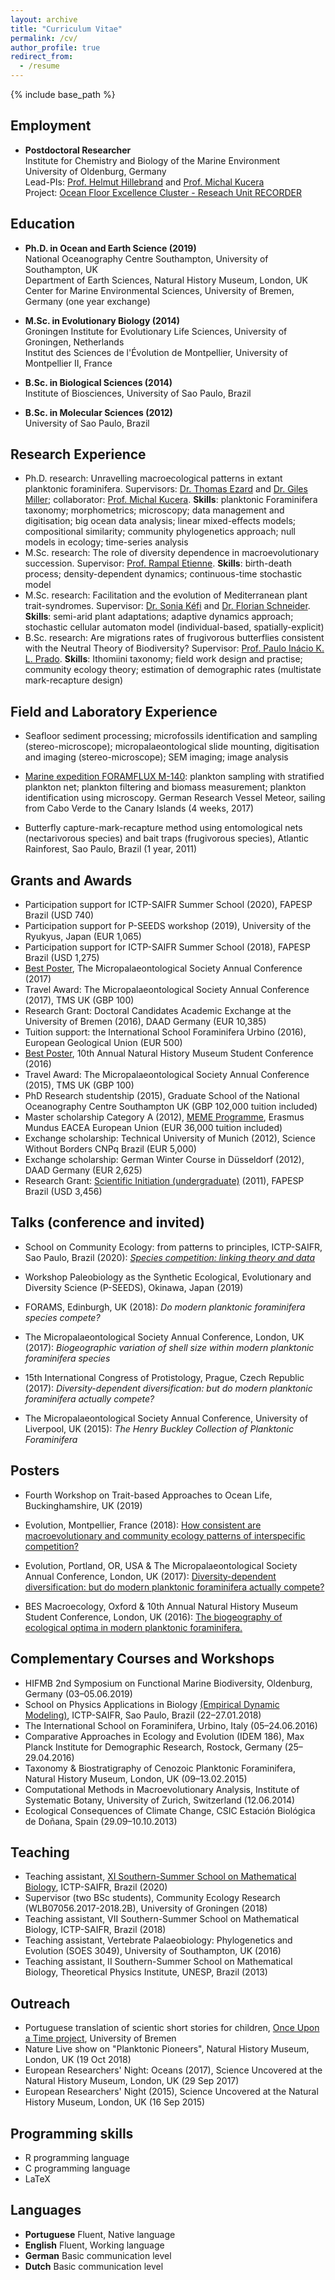 ```yaml
---
layout: archive
title: "Curriculum Vitae"
permalink: /cv/
author_profile: true
redirect_from:
  - /resume
---
```


{% include base_path %}

## Employment

* __Postdoctoral Researcher__  
Institute for Chemistry and Biology of the Marine Environment  
University of Oldenburg, Germany  
Lead-PIs: [Prof. Helmut Hillebrand](https://uol.de/en/icbm/planktology/) and [Prof. Michal Kucera](https://www.marum.de/en/Michal-Kucera.html)  
Project: [Ocean Floor Excellence Cluster - Reseach Unit RECORDER](https://www.marum.de/en/The-Ocean-Floor.html)


## Education

* __Ph.D. in Ocean and Earth Science (2019)__  
National Oceanography Centre Southampton, University of Southampton, UK  
Department of Earth Sciences, Natural History Museum, London, UK   
Center for Marine Environmental Sciences, University of Bremen, Germany (one year exchange) 

* __M.Sc. in Evolutionary Biology (2014)__  
Groningen Institute for Evolutionary Life Sciences, University of Groningen, Netherlands  
Institut des Sciences de l'Évolution de Montpellier, University of Montpellier II, France  

* __B.Sc. in Biological Sciences (2014)__  
Institute of Biosciences, University of Sao Paulo, Brazil  

* __B.Sc. in Molecular Sciences (2012)__  
University of Sao Paulo, Brazil  
  

## Research Experience

* Ph.D. research: Unravelling macroecological patterns in extant planktonic foraminifera. Supervisors: [Dr. Thomas Ezard](https://www.southampton.ac.uk/oes/about/staff/te1e12.page) and [Dr. Giles Miller](https://www.nhm.ac.uk/our-science/departments-and-staff/staff-directory/giles-miller.html); collaborator: [Prof. Michal Kucera](https://www.marum.de/en/Michal-Kucera.html). __Skills__: planktonic Foraminifera taxonomy; morphometrics; microscopy; data management and digitisation; big ocean data analysis; linear mixed-effects models; compositional similarity; community phylogenetics approach; null models in ecology; time-series analysis
* M.Sc. research: The role of diversity dependence in macroevolutionary succession. Supervisor: [Prof. Rampal Etienne](https://www.rug.nl/research/gelifes/tres/_etienne/research). __Skills__: birth-death process; density-dependent dynamics; continuous-time stochastic model
* M.Sc. research: Facilitation and the evolution of Mediterranean plant trait-syndromes. Supervisor: [Dr. Sonia Kéfi](http://sonia.kefi.fr) and [Dr. Florian Schneider](http://fdschneider.de/). __Skills__: semi-arid plant adaptations; adaptive dynamics approach; stochastic cellular automaton model (individual-based, spatially-explicit)
* B.Sc. research: Are migrations rates of frugivorous butterflies consistent with the Neutral Theory of Biodiversity? Supervisor: [Prof. Paulo Inácio K. L. Prado](http://ecologia.ib.usp.br/let/doku.php?id=engl:prado:start). __Skills__: Ithomiini taxonomy; field work design and practise; community ecology theory; estimation of demographic rates (multistate mark-recapture design)
 
## Field and Laboratory Experience

* Seafloor sediment processing; microfossils identification and sampling (stereo-microscope); micropalaeontological slide mounting, digitisation and imaging (stereo-microscope); SEM imaging; image analysis

* [Marine expedition FORAMFLUX M-140](https://www.nioz.nl/en/blog/dust/m140): plankton sampling with stratified plankton net; plankton filtering and biomass measurement; plankton identification using microscopy. German Research Vessel Meteor, sailing from Cabo Verde to the Canary Islands (4 weeks, 2017) 

* Butterfly capture-mark-recapture method using entomological nets (nectarivorous species) and bait traps (frugivorous species), Atlantic Rainforest, Sao Paulo, Brazil (1 year, 2011)




## Grants and Awards

* Participation support for ICTP-SAIFR Summer School (2020), FAPESP Brazil (USD 740)  
* Participation support for P-SEEDS workshop (2019), University of the Ryukyus, Japan (EUR 1,065) 
* Participation support for ICTP-SAIFR Summer School (2018), FAPESP Brazil (USD 1,275)  
* [Best Poster](https://doi.org/10.6084/m9.figshare.5113177.v4), The Micropalaeontological Society Annual Conference (2017)  
* Travel Award: The Micropalaeontological Society Annual Conference (2017), TMS UK (GBP 100)  
* Research Grant: Doctoral Candidates Academic Exchange at the University of Bremen (2016), DAAD Germany (EUR 10,385)  
* Tuition support: the International School Foraminifera Urbino (2016), European Geological Union (EUR 500)  
* [Best Poster](https://doi.org/10.6084/m9.figshare.5649352.v3), 10th Annual Natural History Museum Student Conference (2016)  
* Travel Award: The Micropalaeontological Society Annual Conference (2015), TMS UK (GBP 100)  
* PhD Research studentship (2015), Graduate School of the National Oceanography Centre Southampton UK (GBP 102,000 tuition included)  
* Master scholarship Category A (2012), [MEME Programme](https://www.evobio.eu/cohort-2012), Erasmus Mundus EACEA European Union (EUR 36,000 tuition included)  
* Exchange scholarship: Technical University of Munich (2012), Science Without Borders CNPq Brazil (EUR 5,000)  
* Exchange scholarship: German Winter Course in Düsseldorf (2012), DAAD Germany (EUR 2,625)  
* Research Grant: [Scientific Initiation (undergraduate)](https://bv.fapesp.br/en/bolsas/116349/migration-rates-of-frugivory-butterflies-are-consistent-with-the-neutral-theory-of-biodiversity/) (2011), FAPESP Brazil (USD 3,456)  

  
## Talks (conference and invited)

* School on Community Ecology: from patterns to principles, ICTP-SAIFR, Sao Paulo, Brazil (2020): [_Species competition: linking theory and data_](https://www.ictp-saifr.org/community-ecology-from-patterns-to-principles/)

* Workshop Paleobiology as the Synthetic Ecological, Evolutionary and Diversity Science (P-SEEDS), Okinawa, Japan (2019)

* FORAMS, Edinburgh, UK (2018): _Do modern planktonic foraminifera species compete?_ 

* The Micropalaeontological Society Annual Conference, London, UK (2017): _Biogeographic variation of shell size within modern planktonic foraminifera species_

* 15th International Congress of Protistology, Prague, Czech Republic (2017): _Diversity-dependent diversification: but do modern planktonic foraminifera actually compete?_

* The Micropalaeontological Society Annual Conference, University of Liverpool, UK (2015): _The Henry Buckley Collection of Planktonic Foraminifera_

## Posters

* Fourth Workshop on Trait-based Approaches to Ocean Life, Buckinghamshire, UK (2019)

* Evolution, Montpellier, France (2018): [How consistent are macroevolutionary and community ecology patterns of interspecific competition?](https://doi.org/10.6084/m9.figshare.7285337.v1)  

* Evolution, Portland, OR, USA  & The Micropalaeontological Society Annual Conference, London, UK (2017): [Diversity-dependent diversification: but do modern planktonic foraminifera actually compete?](https://doi.org/10.6084/m9.figshare.5113177.v4)  

* BES Macroecology, Oxford & 10th Annual Natural History Museum Student Conference, London, UK (2016): [The biogeography of ecological optima in modern planktonic foraminifera.](https://doi.org/10.6084/m9.figshare.5649352.v3)


## Complementary Courses and Workshops  

* HIFMB 2nd Symposium on Functional Marine Biodiversity, Oldenburg, Germany (03–05.06.2019)
* School on Physics Applications in Biology [(Empirical Dynamic Modeling)](https://mathbio.github.io/edmTutorials/), ICTP-SAIFR, Sao Paulo, Brazil (22–27.01.2018)  
* The International School on Foraminifera, Urbino, Italy (05–24.06.2016)  
* Comparative Approaches in Ecology and Evolution (IDEM 186), Max Planck Institute for Demographic Research, Rostock, Germany (25–29.04.2016)  
* Taxonomy & Biostratigraphy of Cenozoic Planktonic Foraminifera, Natural History Museum, London, UK (09–13.02.2015)  
* Computational Methods in Macroevolutionary Analysis, Institute of Systematic Botany, University of Zurich, Switzerland (12.06.2014)  
* Ecological Consequences of Climate Change, CSIC Estación Biológica de Doñana, Spain (29.09–10.10.2013)  


## Teaching

* Teaching assistant, [XI Southern-Summer School on Mathematical Biology](https://www.ictp-saifr.org/ix-southern-summer-school-on-mathematical-biology/), ICTP-SAIFR, Brazil (2020)
* Supervisor (two BSc students), Community Ecology Research (WLB07056.2017-2018.2B), University of Groningen
(2018)
* Teaching assistant, VII Southern-Summer School on Mathematical Biology, ICTP-SAIFR, Brazil (2018)
* Teaching assistant, Vertebrate Palaeobiology: Phylogenetics and Evolution (SOES 3049), University of Southampton, UK (2016)  
* Teaching assistant, II Southern-Summer School on Mathematical Biology, Theoretical Physics Institute, UNESP, Brazil (2013) 


## Outreach

* Portuguese translation of scientic short stories for children, [Once Upon a Time project](https://www.marum.de/en/Discover/Once-upon-a-time.html), University of Bremen
* Nature Live show on "Planktonic Pioneers", Natural History Museum, London, UK (19 Oct 2018)
* European Researchers' Night: Oceans (2017), Science Uncovered at the Natural History Museum, London, UK (29 Sep 2017)  
* European Researchers' Night (2015), Science Uncovered at the Natural History Museum, London, UK (16 Sep 2015)  


## Programming skills

* R programming language  
* C programming language  
* LaTeX


## Languages

* __Portuguese__ 	Fluent, Native language  
* __English__		Fluent, Working language  
* __German__		Basic communication level  
* __Dutch__		Basic communication level  
